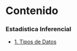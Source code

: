 # Contenido


### Estadística Inferencial

- [1. Tipos de
  Datos](./Contenido/1_Estadística_Inferencial/1_Tipos_de_Datos/doc.html)
